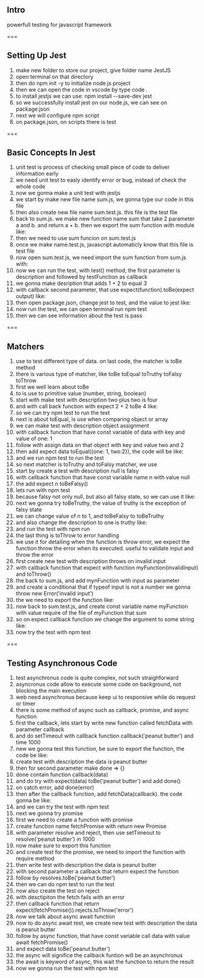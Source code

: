 ## Intro
powerfull testing for javascript framework

===

## Setting Up Jest
1. make new folder to store our project, give folder name JestJS
2. open terminal on that directory
3. then do npm init -y to initialize node.js project
4. then we can open the code in vscode by type code .
5. to install jestjs we can use: npm install --save-dev jest
6. so we successfully install jest on our node.js, we can see on package.json
7. next we will configure npm script
8. on package.json, on scripts there is test

===

## Basic Concepts In Jest
1. unit test is process of checking small piece of code to deliver information early
2. we need unit test to easly identify error or bug, instead of check the whole code
3. now we gonna make a unit test with jestjs
4. we start by make new file name sum.js, we gonna type our code in this file
5. then also create new file name sum.test.js. this file is the test file
6. back to sum.js. we make new function name sum that take 2 parameter a and b. and return a + b. then we export the sum function with module like:
7. then we need to use sum funcion on sum.test.js
8. once we make name.test.js, javascript automaticly know that this file is test file
9. now open sum.test.js, we need import the sum function from sum.js with:
10. now we can run the test, with test() method, the first parameter is description and followed by testFunction as callback
11. we gonna make desription that adds 1 + 2 to equal 3
12. with callback second parameter, that use expect(function).toBe(expect output) like: 
13. then open package.json, change jest to test, and the value to jest like: 
13. now run the test, we can open terminal run npm test
14. then we can see information about the test is pass

===

## Matchers
1. use to test different type of data. on last code, the matcher is toBe method
2. there is various type of matcher, like toBe toEqual toTruthy toFalsy toThrow
3. first we well learn about toBe
4. to is use to primitive value (number, string, boolean)
5. start with make test with description two plus two is four
6. and with call back function with expect 2 + 2 toBe 4 like: 
7. so we can try npm test to run the test
8. next is about toEqual, is use when comparing object or array
9. we can make test with description object assignment
10. with callback function that have const variable of data with key and value of one: 1
11. follow with assign data on that object with key and value two and 2
12. then add expect data toEqual({one: 1, two:2}), the code will be like: 
13. and we run npm test to run the test
14. so next matcher is toTruthy and toFalsy matcher, we use 
15. start by create a test with description null is falsy
16. with callback function that have const variable name n with value null
17. the add expect n toBeFalsy()
18. lets run with npm test
19. because falsy not only null, but also all falsy state, so we can use it like: 
20. next we gonna try toBeTruthy, the value of truthy is  the exception of falsy state
21. we can change value of n to 1, and toBeFalsy to toBeTruthy
22. and also change the description to one is truthy like: 
23. and run the test with npm run
24. the last thing is toThrow to error handling
25. we use it for detailing when the function is throw error, we expect the function throw the error when its executed. useful to validate input and throw the error
26. first create new test with description throws on invalid input
27. with callback function that expect with function myFunction(invalidInput) and toThrow()
28. the back to sum.js, and add mynFunction with input as parameter
29. and create a conditional that if typeof input is not a number we gonna throw new Error('invalid input')
30. the we need to export the function like:
31. now back to sum.test.js, and create const variable name myFunction with value require of the file of myFunction that sum
32. so on expect callback function we change the argument to some string like:
33. now try the test with npm test

===

## Testing Asynchronous Code
1. test asynchronus code is quite complex, not such straighforward
2. asyncronus code allow to execute some code on background, not blocking the main execution
3. web need asynchronus because keep ui to responsive while do request or timer
4. there is some method of async such as callback, promise, and async function
5. first the callback, lets start by write new function called fetchData with parameter callback
6. and do setTimeout with callback function callback('peanut butter') and time 1000
7. new we gonna test this function, be sure to export the function, the code be like: 
8. create test with description the data is peanut butter
9. then for second parameter make done => {}
10. done contain function callback(data)
11. and do try with expect(data) toBe('peanut butter') and add done()
12. on catch error, add done(error)
13. then after the callback function, add fetchData(callback). the code gonna be like: 
14. and we can try the test with npm test
15. next we gonna try promise
16. first we need to create a function with promise
17. create function name fetchPromise with return new Promise
18. with parameter resolve and reject, then use setTimeout to
resolve('peanut butter') in 1000
19. now make sure to export this function
20. and create test for the promise, we need to import the function with require method
21. then write test with description the data is peanut butter
22. with second parameter a callback that return expect the function
23. follow by resolves.toBe('peanut butter')
24. then we can do npm test to run the test
25. now also create the test on reject
22. with desctipiton the fetch fails with an error 
23. then callback function that return expect(fetchPromise()).rejects.toThrow('error')
24. now we talk about async await function
25. now to do async await test, we create new test with description the data is peanut butter
26. follow by async function, that have const variable call data with value await fetchPromise()
27. and expect data toBe('peanut butter')
28. the async will significe the callback funtion will be an asynchronus
29. the await is keyword of async, this wait the function to return the result
30. now we gonna run the test with npm test